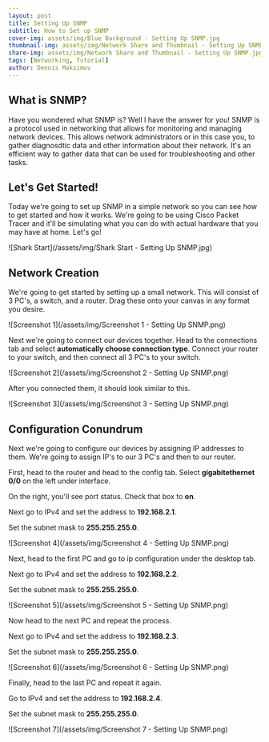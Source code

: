 ```yaml
---
layout: post
title: Setting Up SNMP
subtitle: How to Set up SNMP
cover-img: assets/img/Blue Background - Setting Up SNMP.jpg
thumbnail-img: assets/img/Network Share and Thumbnail - Setting Up SNMP.jpg
share-img: assets/img/Network Share and Thumbnail - Setting Up SNMP.jpg
tags: [Networking, Tutorial]
author: Dennis Maksimov
---
```


## What is SNMP?

Have you wondered what SNMP is? Well I have the answer for you! SNMP is a protocol used in networking that allows for monitoring and managing network devices. This allows network administrators or in this case you, to gather diagnosdtic data and other information about their network. It's an efficient way to gather data that can be used for troubleshooting and other tasks.

## Let's Get Started!

Today we're going to set up SNMP in a simple network so you can see how to get started and how it works. We're going to be using Cisco Packet Tracer and it'll be simulating what you can do with actual hardware that you may have at home. Let's go!

![Shark Start](/assets/img/Shark Start - Setting Up SNMP.jpg)

## Network Creation

We're going to get started by setting up a small network. This will consist of 3 PC's, a switch, and a router. Drag these onto your canvas in any format you desire.

![Screenshot 1](/assets/img/Screenshot 1 - Setting Up SNMP.png)

Next we're going to connect our devices together. Head to the connections tab and select **automatically choose connection type**. Connect your router to your switch, and then connect all 3 PC's to your switch.

![Screenshot 2](/assets/img/Screenshot 2 - Setting Up SNMP.png)

After you connected them, it should look similar to this.

![Screenshot 3](/assets/img/Screenshot 3 - Setting Up SNMP.png)

## Configuration Conundrum

Next we're going to configure our devices by assigning IP addresses to them. We're going to assign IP's to our 3 PC's and then to our router. 

First, head to the router and head to the config tab. Select **gigabitethernet 0/0** on the left under interface.

On the right, you'll see port status. Check that box to **on**.

Next go to IPv4 and set the address to **192.168.2.1**.

Set the subnet mask to **255.255.255.0**.

![Screenshot 4](/assets/img/Screenshot 4 - Setting Up SNMP.png)

Next, head to the first PC and go to ip configuration under the desktop tab.

Next go to IPv4 and set the address to **192.168.2.2**.

Set the subnet mask to **255.255.255.0**.

![Screenshot 5](/assets/img/Screenshot 5 - Setting Up SNMP.png)

Now head to the next PC and repeat the process.

Next go to IPv4 and set the address to **192.168.2.3**.

Set the subnet mask to **255.255.255.0**.

![Screenshot 6](/assets/img/Screenshot 6 - Setting Up SNMP.png)

Finally, head to the last PC and repeat it again.

Go to IPv4 and set the address to **192.168.2.4**.

Set the subnet mask to **255.255.255.0**.

![Screenshot 7](/assets/img/Screenshot 7 - Setting Up SNMP.png)


